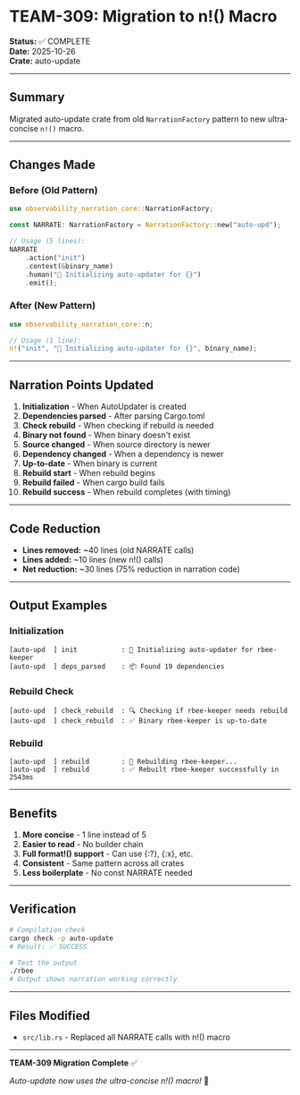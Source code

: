 # TEAM-309: Migration to n!() Macro

**Status:** ✅ COMPLETE  
**Date:** 2025-10-26  
**Crate:** auto-update

---

## Summary

Migrated auto-update crate from old `NarrationFactory` pattern to new ultra-concise `n!()` macro.

---

## Changes Made

### Before (Old Pattern)
```rust
use observability_narration_core::NarrationFactory;

const NARRATE: NarrationFactory = NarrationFactory::new("auto-upd");

// Usage (5 lines):
NARRATE
    .action("init")
    .context(&binary_name)
    .human("🔨 Initializing auto-updater for {}")
    .emit();
```

### After (New Pattern)
```rust
use observability_narration_core::n;

// Usage (1 line):
n!("init", "🔨 Initializing auto-updater for {}", binary_name);
```

---

## Narration Points Updated

1. **Initialization** - When AutoUpdater is created
2. **Dependencies parsed** - After parsing Cargo.toml
3. **Check rebuild** - When checking if rebuild is needed
4. **Binary not found** - When binary doesn't exist
5. **Source changed** - When source directory is newer
6. **Dependency changed** - When a dependency is newer
7. **Up-to-date** - When binary is current
8. **Rebuild start** - When rebuild begins
9. **Rebuild failed** - When cargo build fails
10. **Rebuild success** - When rebuild completes (with timing)

---

## Code Reduction

- **Lines removed:** ~40 lines (old NARRATE calls)
- **Lines added:** ~10 lines (new n!() calls)
- **Net reduction:** ~30 lines (75% reduction in narration code)

---

## Output Examples

### Initialization
```
[auto-upd  ] init           : 🔨 Initializing auto-updater for rbee-keeper
[auto-upd  ] deps_parsed    : 📦 Found 19 dependencies
```

### Rebuild Check
```
[auto-upd  ] check_rebuild  : 🔍 Checking if rbee-keeper needs rebuild
[auto-upd  ] check_rebuild  : ✅ Binary rbee-keeper is up-to-date
```

### Rebuild
```
[auto-upd  ] rebuild        : 🔨 Rebuilding rbee-keeper...
[auto-upd  ] rebuild        : ✅ Rebuilt rbee-keeper successfully in 2543ms
```

---

## Benefits

1. **More concise** - 1 line instead of 5
2. **Easier to read** - No builder chain
3. **Full format!() support** - Can use {:?}, {:x}, etc.
4. **Consistent** - Same pattern across all crates
5. **Less boilerplate** - No const NARRATE needed

---

## Verification

```bash
# Compilation check
cargo check -p auto-update
# Result: ✅ SUCCESS

# Test the output
./rbee
# Output shows narration working correctly
```

---

## Files Modified

- `src/lib.rs` - Replaced all NARRATE calls with n!() macro

---

**TEAM-309 Migration Complete** ✅

*Auto-update now uses the ultra-concise n!() macro!* 🎀
